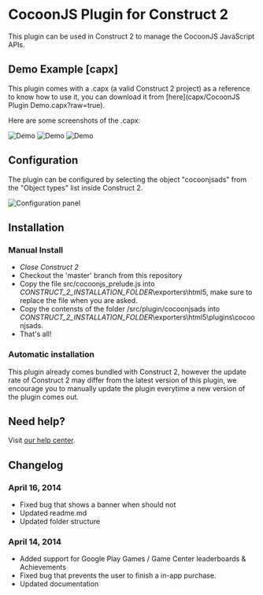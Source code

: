 CocoonJS Plugin for Construct 2
==================
This plugin can be used in Construct 2 to manage the CocoonJS JavaScript APIs.

## Demo Example [capx]
This plugin comes with a .capx (a valid Construct 2 project) as a reference to know how to use it, you can download it from [here](capx/CocoonJS Plugin Demo.capx?raw=true).

Here are some screenshots of the .capx:

![Demo](http://support.ludei.com/hc/en-us/article_attachments/200643378/Screen_Shot_2014-04-14_at_12.58.54.png)
![Demo](http://support.ludei.com/hc/en-us/article_attachments/200697397/social_actions.png)
![Demo](http://support.ludei.com/hc/en-us/article_attachments/200694983/social_login_leaderboard.png)

## Configuration
The plugin can be configured by selecting the object "cocoonjsads" from the "Object types" list inside Construct 2.

![Configuration panel](http://support.ludei.com/hc/en-us/article_attachments/200687973/Screen_Shot_2014-04-14_at_13.10.28.png)
## Installation
### Manual Install
* *Close Construct 2*
* Checkout the 'master' branch from this repository
* Copy the file src/cocoonjs_prelude.js into *_CONSTRUCT_2_INSTALLATION_FOLDER_*\exporters\html5\, make sure to replace the file when you are asked.
* Copy the contensts of the folder /src/plugin/cocoonjsads into *_CONSTRUCT_2_INSTALLATION_FOLDER_*\exporters\html5\plugins\cocoonjsads.
* That's all!

### Automatic installation
This plugin already comes bundled with Construct 2, however the update rate of Construct 2 may differ from the latest version of this plugin, we encourage you to manually update the plugin everytime a new version of the plugin comes out.
## Need help?
Visit [our help center](https://support.ludei.com).
## Changelog

### April 16, 2014 
* Fixed bug that shows a banner when should not
* Updated readme.md
* Updated folder structure

### April 14, 2014 
* Added support for Google Play Games / Game Center leaderboards & Achievements
* Fixed bug that prevents the user to finish a in-app purchase.
* Updated documentation